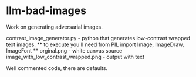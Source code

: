 # llm-bad-images
Work on generating adversarial images.

contrast_image_generator.py - python that generates low-contrast wrapped text images.
    ** to execute you'll need from PIL import Image, ImageDraw, ImageFont **
orginal.png - white canvas source
image_with_low_contrast_wrapped.png - output with text

Well commented code, there are defaults.  
